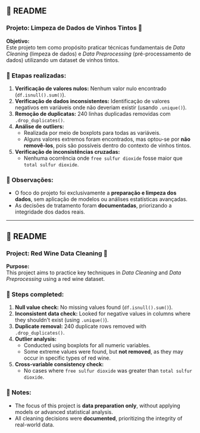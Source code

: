 ## 📄 README

### Projeto: Limpeza de Dados de Vinhos Tintos 🍇

**Objetivo:**  
Este projeto tem como propósito praticar técnicas fundamentais de *Data Cleaning* (limpeza de dados) e *Data Preprocessing* (pré-processamento de dados) utilizando um dataset de vinhos tintos.

### 📌 Etapas realizadas:
1. **Verificação de valores nulos:** Nenhum valor nulo encontrado (`df.isnull().sum()`).
2. **Verificação de dados inconsistentes:** Identificação de valores negativos em variáveis onde não deveriam existir (usando `.unique()`).
3. **Remoção de duplicatas:** 240 linhas duplicadas removidas com `.drop_duplicates()`.
4. **Análise de outliers:**  
   - Realizada por meio de boxplots para todas as variáveis.  
   - Alguns valores extremos foram encontrados, mas optou-se por **não removê-los**, pois são possíveis dentro do contexto de vinhos tintos.
5. **Verificação de inconsistências cruzadas:**  
   - Nenhuma ocorrência onde `free sulfur dioxide` fosse maior que `total sulfur dioxide`.

### 📝 Observações:
- O foco do projeto foi exclusivamente a **preparação e limpeza dos dados**, sem aplicação de modelos ou análises estatísticas avançadas.
- As decisões de tratamento foram **documentadas**, priorizando a integridade dos dados reais.

---

## 📄 README

### Project: Red Wine Data Cleaning 🍇

**Purpose:**  
This project aims to practice key techniques in *Data Cleaning* and *Data Preprocessing* using a red wine dataset.

### 📌 Steps completed:
1. **Null value check:** No missing values found (`df.isnull().sum()`).
2. **Inconsistent data check:** Looked for negative values in columns where they shouldn't exist (using `.unique()`).
3. **Duplicate removal:** 240 duplicate rows removed with `.drop_duplicates()`.
4. **Outlier analysis:**  
   - Conducted using boxplots for all numeric variables.  
   - Some extreme values were found, but **not removed**, as they may occur in specific types of red wine.
5. **Cross-variable consistency check:**  
   - No cases where `free sulfur dioxide` was greater than `total sulfur dioxide`.

### 📝 Notes:
- The focus of this project is **data preparation only**, without applying models or advanced statistical analysis.
- All cleaning decisions were **documented**, prioritizing the integrity of real-world data.

